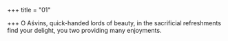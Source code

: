 +++
title = "01"

+++
O Aśvins, quick-handed lords of beauty, in the sacrificial refreshments find your delight, you two providing many enjoyments.